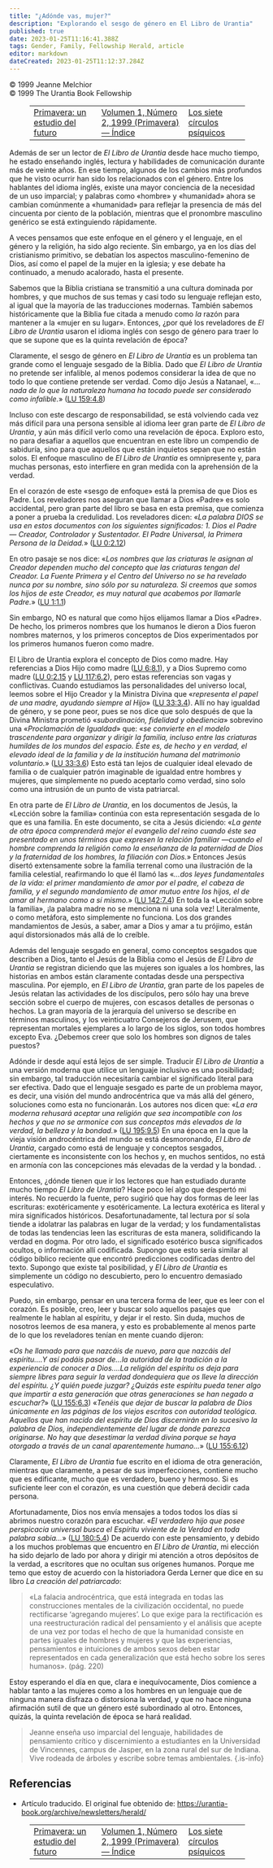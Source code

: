 ```yaml
---
title: "¿Adónde vas, mujer?"
description: "Explorando el sesgo de género en El Libro de Urantia"
published: true
date: 2023-01-25T11:16:41.388Z
tags: Gender, Family, Fellowship Herald, article
editor: markdown
dateCreated: 2023-01-25T11:12:37.284Z
---
```


<p class="v-card v-sheet theme--light grey lighten-3 px-2">© 1999 Jeanne Melchior<br>© 1999 The Urantia Book Fellowship</p>
<figure class="table chapter-navigator">
  <table>
    <tbody>
      <tr>
        <td>
        <a href="/es/article/Henry_Begemann/Springtime_a_study_of_the_future">
          <span class="mdi mdi-arrow-left-drop-circle"></span><span class="pl-2">Primavera: un estudio del futuro</span>
        </a>
        </td>
        <td>
        <a href="/es/index/articles_herald#volumen-1-número-2-1999-primavera">
          <span class="mdi mdi-book-open-variant"></span><span class="pl-2">Volumen 1, Número 2, 1999 (Primavera) — Índice</span>
        </a>
        </td>
        <td>
        <a href="/es/article/Linda_Buselli/The_seven_psychic_circles">
          <span class="pr-2">Los siete círculos psíquicos</span><span class="mdi mdi-arrow-right-drop-circle"></span>
        </a>
        </td>
      </tr>
    </tbody>
  </table>
</figure>


Además de ser un lector de _El Libro de Urantia_ desde hace mucho tiempo, he estado enseñando inglés, lectura y habilidades de comunicación durante más de veinte años. En ese tiempo, algunos de los cambios más profundos que he visto ocurrir han sido los relacionados con el género. Entre los hablantes del idioma inglés, existe una mayor conciencia de la necesidad de un uso imparcial; y palabras como «hombre» y «humanidad» ahora se cambian comúnmente a «humanidad» para reflejar la presencia de más del cincuenta por ciento de la población, mientras que el pronombre masculino genérico se está extinguiendo rápidamente.

A veces pensamos que este enfoque en el género y el lenguaje, en el género y la religión, ha sido algo reciente. Sin embargo, ya en los días del cristianismo primitivo, se debatían los aspectos masculino-femenino de Dios, así como el papel de la mujer en la iglesia; y ese debate ha continuado, a menudo acalorado, hasta el presente.

Sabemos que la Biblia cristiana se transmitió a una cultura dominada por hombres, y que muchos de sus temas y casi todo su lenguaje reflejan esto, al igual que la mayoría de las traducciones modernas. También sabemos históricamente que la Biblia fue citada a menudo como _la_ razón para mantener a la «mujer en su lugar». Entonces, ¿por qué los reveladores de _El Libro de Urantia_ usaron el idioma inglés con sesgo de género para traer lo que se supone que es la quinta revelación de época?

Claramente, el sesgo de género en _El Libro de Urantia_ es un problema tan grande como el lenguaje sesgado de la Biblia. Dado que _El Libro de Urantia_ no pretende ser infalible, al menos podemos considerar la idea de que no todo lo que contiene pretende ser verdad. Como dijo Jesús a Natanael, «... _nada de lo que la naturaleza humana ha tocado puede ser considerado como infalible._» ([LU 159:4.8](/es/The_Urantia_Book/159#p4_8))

Incluso con este descargo de responsabilidad, se está volviendo cada vez más difícil para una persona sensible al idioma leer gran parte de _El Libro de Urantia_, y aún más difícil verlo como una revelación de época. Exploro esto, no para desafiar a aquellos que encuentran en este libro un compendio de sabiduría, sino para que aquellos que están inquietos sepan que no están solos. El enfoque masculino de _El Libro de Urantia_ es omnipresente y, para muchas personas, esto interfiere en gran medida con la aprehensión de la verdad.

En el corazón de este «sesgo de enfoque» está la premisa de que Dios es Padre. Los reveladores nos aseguran que llamar a Dios «Padre» es solo accidental, pero gran parte del libro se basa en esta premisa, que comienza a poner a prueba la credulidad. Los reveladores dicen: «_La palabra DIOS se usa en estos documentos con los siguientes significados: 1. Dios el Padre — Creador, Controlador y Sustentador. El Padre Universal, la Primera Persona de la Deidad._» ([LU 0:2.12](/es/The_Urantia_Book/0#p2_12))

En otro pasaje se nos dice: «_Los nombres que las criaturas le asignan al Creador dependen mucho del concepto que las criaturas tengan del Creador. La Fuente Primera y el Centro del Universo no se ha revelado nunca por su nombre, sino sólo por su naturaleza. Si creemos que somos los hijos de este Creador, es muy natural que acabemos por llamarle Padre._» ([LU 1:1.1](/es/The_Urantia_Book/1#p1_1))

Sin embargo, NO es natural que como hijos elijamos llamar a Dios «Padre». De hecho, los primeros nombres que los humanos le dieron a Dios fueron nombres maternos, y los primeros conceptos de Dios experimentados por los primeros humanos fueron como madre.

El Libro de Urantia explora el concepto de Dios como madre. Hay referencias a Dios Hijo como madre ([LU 6:8.1](/es/The_Urantia_Book/6#p8_1)), y a Dios Supremo como madre ([LU 0:2.15](/es/The_Urantia_Book/0#p2_15) y [LU 117:6.2](/es/The_Urantia_Book/117#p6_2)), pero estas referencias son vagas y conflictivas. Cuando estudiamos las personalidades del universo local, leemos sobre el Hijo Creador y la Ministra Divina que «_representa el papel de una madre, ayudando siempre al Hijo_» ([LU 33:3.4](/es/The_Urantia_Book/33#p3_4)). Allí no hay igualdad de género, y se pone peor, pues se nos dice que solo después de que la Divina Ministra prometió «_subordinación, fidelidad y obediencia_» sobrevino una «_Proclamación de Igualdad_» que: «_se convierte en el modelo trascendente para organizar y dirigir la familia, incluso entre las criaturas humildes de los mundos del espacio. Éste es, de hecho y en verdad, el elevado ideal de la familia y de la institución humana del matrimonio voluntario._» ([LU 33:3.6](/es/The_Urantia_Book/33#p3_6)) Esto está tan lejos de cualquier ideal elevado de familia o de cualquier patrón imaginable de igualdad entre hombres y mujeres, que simplemente no puedo aceptarlo como verdad, sino solo como una intrusión de un punto de vista patriarcal.

En otra parte de _El Libro de Urantia_, en los documentos de Jesús, la «Lección sobre la familia» continúa con esta representación sesgada de lo que es una familia. En este documento, se cita a Jesús diciendo: «_La gente de otra época comprenderá mejor el evangelio del reino cuando éste sea presentado en unos términos que expresen la relación familiar —cuando el hombre comprenda la religión como la enseñanza de la paternidad de Dios y la fraternidad de los hombres, la filiación con Dios._» Entonces Jesús disertó extensamente sobre la familia terrenal como una ilustración de la familia celestial, reafirmando lo que él llamó las «_...dos leyes fundamentales de la vida: el primer mandamiento de amor por el padre, el cabeza de familia, y el segundo mandamiento de amor mutuo entre los hijos, el de amar al hermano como a sí mismo._» ([LU 142:7.4](/es/The_Urantia_Book/142#p7_4)) En toda la «Lección sobre la familia», ¡la palabra madre no se menciona ni una sola vez! Literalmente, o como metáfora, esto simplemente no funciona. Los dos grandes mandamientos de Jesús, a saber, amar a Dios y amar a tu prójimo, están aquí distorsionados más allá de lo creíble.

Además del lenguaje sesgado en general, como conceptos sesgados que describen a Dios, tanto el Jesús de la Biblia como el Jesús de _El Libro de Urantia_ se registran diciendo que las mujeres son iguales a los hombres, las historias en ambos están claramente contadas desde una perspectiva masculina. Por ejemplo, en _El Libro de Urantia_, gran parte de los papeles de Jesús relatan las actividades de los discípulos, pero sólo hay una breve sección sobre el cuerpo de mujeres, con escasos detalles de personas o hechos. La gran mayoría de la jerarquía del universo se describe en términos masculinos, y los veinticuatro Consejeros de Jerusem, que representan mortales ejemplares a lo largo de los siglos, son todos hombres excepto Eva. ¿Debemos creer que solo los hombres son dignos de tales puestos?

Adónde ir desde aquí está lejos de ser simple. Traducir _El Libro de Urantia_ a una versión moderna que utilice un lenguaje inclusivo es una posibilidad; sin embargo, tal traducción necesitaría cambiar el significado literal para ser efectiva. Dado que el lenguaje sesgado es parte de un problema mayor, es decir, una visión del mundo androcéntrica que va más allá del género, soluciones como esta no funcionarán. Los autores nos dicen que: «_La era moderna rehusará aceptar una religión que sea incompatible con los hechos y que no se armonice con sus conceptos más elevados de la verdad, la belleza y la bondad._» ([LU 195:9.5](/es/The_Urantia_Book/195#p9_5)) En una época en la que la vieja visión androcéntrica del mundo se está desmoronando, _El Libro de Urantia_, cargado como está de lenguaje y conceptos sesgados, ciertamente es inconsistente con los hechos y, en muchos sentidos, no está en armonía con las concepciones más elevadas de la verdad y la bondad. .

Entonces, ¿dónde tienen que ir los lectores que han estudiado durante mucho tiempo _El Libro de Urantia_? Hace poco leí algo que despertó mi interés. No recuerdo la fuente, pero sugirió que hay dos formas de leer las escrituras: exotéricamente y esotéricamente. La lectura exotérica es literal y mira significados históricos. Desafortunadamente, tal lectura por sí sola tiende a idolatrar las palabras en lugar de la verdad; y los fundamentalistas de todas las tendencias leen las escrituras de esta manera, solidificando la verdad en dogma. Por otro lado, el significado esotérico busca significados ocultos, o información allí codificada. Supongo que esto sería similar al código bíblico reciente que encontró predicciones codificadas dentro del texto. Supongo que existe tal posibilidad, y _El Libro de Urantia_ es simplemente un código no descubierto, pero lo encuentro demasiado especulativo.

Puedo, sin embargo, pensar en una tercera forma de leer, que es leer con el corazón. Es posible, creo, leer y buscar solo aquellos pasajes que realmente le hablan al espíritu, y dejar ir el resto. Sin duda, muchos de nosotros leemos de esa manera, y esto es probablemente al menos parte de lo que los reveladores tenían en mente cuando dijeron:

«_Os he llamado para que nazcáis de nuevo, para que nazcáis del espíritu....Y así podáis pasar de...la autoridad de la tradición a la experiencia de conocer a Dios....La religión del espíritu os deja para siempre libres para seguir la verdad dondequiera que os lleve la dirección del espíritu. ¿Y quién puede juzgar? ¿Quizás este espíritu pueda tener algo que impartir a esta generación que otras generaciones se han negado a escuchar?_» ([LU 155:6.3](/es/The_Urantia_Book/155#p6_3)) «_Tenéis que dejar de buscar la palabra de Dios únicamente en las páginas de los viejos escritos con autoridad teológica. Aquellos que han nacido del espíritu de Dios discernirán en lo sucesivo la palabra de Dios, independientemente del lugar de donde parezca originarse. No hay que desestimar la verdad divina porque se haya otorgado a través de un canal aparentemente humano..._» ([LU 155:6.12](/es/The_Urantia_Book/155#p6_12))

Claramente, _El Libro de Urantia_ fue escrito en el idioma de otra generación, mientras que claramente, a pesar de sus imperfecciones, contiene mucho que es edificante, mucho que es verdadero, bueno y hermoso. Si es suficiente leer con el corazón, es una cuestión que deberá decidir cada persona.

Afortunadamente, Dios nos envía mensajes a todos todos los días si abrimos nuestro corazón para escuchar. «_El verdadero hijo que posee perspicacia universal busca el Espíritu viviente de la Verdad en toda palabra sabia..._» ([LU 180:5.4](/es/The_Urantia_Book/180#p5_4)) De acuerdo con este pensamiento, y debido a los muchos problemas que encuentro en _El Libro de Urantia_, mi elección ha sido dejarlo de lado por ahora y dirigir mi atención a otros depósitos de la verdad, a escritores que no ocultan sus orígenes humanos. Porque me temo que estoy de acuerdo con la historiadora Gerda Lerner que dice en su libro _La creación del patriarcado_:

> «La falacia androcéntrica, que está integrada en todas las construcciones mentales de la civilización occidental, no puede rectificarse ‘agregando mujeres’. Lo que exige para la rectificación es una reestructuración radical del pensamiento y el análisis que acepte de una vez por todas el hecho de que la humanidad consiste en partes iguales de hombres y mujeres y que las experiencias, pensamientos e intuiciones de ambos sexos deben estar representados en cada generalización que está hecho sobre los seres humanos». (pág. 220)

Estoy esperando el día en que, clara e inequívocamente, Dios comience a hablar tanto a las mujeres como a los hombres en un lenguaje que de ninguna manera disfraza o distorsiona la verdad, y que no hace ninguna afirmación sutil de que un género esté subordinado al otro. Entonces, quizás, la quinta revelación de época se hará realidad.

> Jeanne enseña uso imparcial del lenguaje, habilidades de pensamiento crítico y discernimiento a estudiantes en la Universidad de Vincennes, campus de Jasper, en la zona rural del sur de Indiana. Vive rodeada de árboles y escribe sobre temas ambientales.
{.is-info}

## Referencias

- Artículo traducido. El original fue obtenido de: https://urantia-book.org/archive/newsletters/herald/

<figure class="table chapter-navigator">
  <table>
    <tbody>
      <tr>
        <td>
        <a href="/es/article/Henry_Begemann/Springtime_a_study_of_the_future">
          <span class="mdi mdi-arrow-left-drop-circle"></span><span class="pl-2">Primavera: un estudio del futuro</span>
        </a>
        </td>
        <td>
        <a href="/es/index/articles_herald#volumen-1-número-2-1999-primavera">
          <span class="mdi mdi-book-open-variant"></span><span class="pl-2">Volumen 1, Número 2, 1999 (Primavera) — Índice</span>
        </a>
        </td>
        <td>
        <a href="/es/article/Linda_Buselli/The_seven_psychic_circles">
          <span class="pr-2">Los siete círculos psíquicos</span><span class="mdi mdi-arrow-right-drop-circle"></span>
        </a>
        </td>
      </tr>
    </tbody>
  </table>
</figure>
